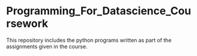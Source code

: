# Programming_For_Datascience_Coursework
This repository includes the python programs written as part of the assignments given in the course.

